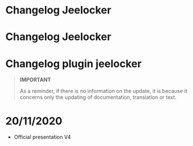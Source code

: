 # Changelog Jeelocker

# Changelog Jeelocker

# Changelog plugin jeelocker

>**IMPORTANT**
>
>As a reminder, if there is no information on the update, it is because it concerns only the updating of documentation, translation or text.

# 20/11/2020

- Official presentation V4
